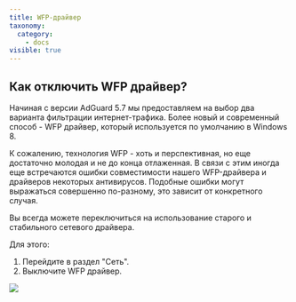 ```yaml
---
title: WFP-драйвер
taxonomy:
  category:
    - docs
visible: true
---
```


## Как отключить WFP драйвер?

Начиная с версии AdGuard 5.7 мы предоставляем на выбор два варианта фильтрации интернет-трафика. Более новый и современный способ - WFP драйвер, который используется по умолчанию в Windows 8.

К сожалению, технология WFP - хоть и перспективная, но еще достаточно молодая и не до конца отлаженная. В связи с этим иногда еще встречаются ошибки совместимости нашего WFP-драйвера и драйверов некоторых антивирусов. Подобные ошибки могут выражаться совершенно по-разному, это зависит от конкретного случая.

Вы всегда можете переключиться на использование старого и стабильного сетевого драйвера.

Для этого:

1. Перейдите в раздел "Сеть".
2. Выключите WFP драйвер.

<img src="https://cdn.adguard.com/public/Adguard/kb/newscreenshots/Ru/Windows7.1/wpfoffRu.png" />
